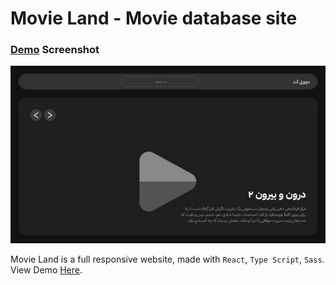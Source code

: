 # Movie Land - Movie database site

### [Demo](https://movie-land-git-master-reza-kelidaris-projects-e284196b.vercel.app/) Screenshot

![Demo Screendhot](./Banner.jpg)

Movie Land is a full responsive website, made with `React`, `Type Script`, `Sass`. View Demo [Here](https://movie-land-git-master-reza-kelidaris-projects-e284196b.vercel.app/).